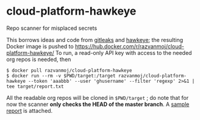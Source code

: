 # cloud-platform-hawkeye
Repo scanner for misplaced secrets

This borrows ideas and code from [gitleaks](https://github.com/zricethezav/gitleaks) and [hawkeye](https://github.com/Stono/hawkeye); the resulting Docker image is pushed to https://hub.docker.com/r/razvanmoj/cloud-platform-hawkeye/
To run, a read-only API key with access to the needed org repos is needed, then
```
$ docker pull razvanmoj/cloud-platform-hawkeye
$ docker run --rm -v $PWD/target:/target razvanmoj/cloud-platform-hawkeye --token 'aaabbb' --user 'ghusername' --filter 'regexp' 2>&1 | tee target/report.txt
```
All the readable org repos will be cloned in `$PWD/target` ; do note that for now the scanner **only checks the HEAD of the master branch**. A [sample report](sample-report.txt) is attached.
